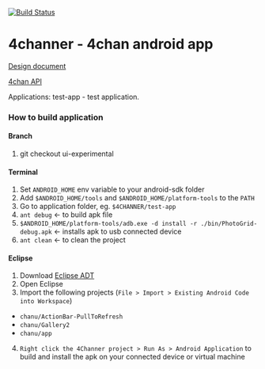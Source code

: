 [![Build Status](https://travis-ci.org/grzegorznittner/chanu.svg?branch=ui-experimental)](https://travis-ci.org/grzegorznittner/chanu)

4channer - 4chan android app
========

[Design document](https://docs.google.com/document/d/1hYCqC_53iYZ7e13pbmbQ3PTtUat7xwBiH4uzGpat-gM/edit#heading=h.jbxv5gqhprjt)

[4chan API](https://github.com/4chan/4chan-API)

Applications:
test-app - test application.

### How to build application
#### Branch
1.  git checkout ui-experimental

#### Terminal
1.  Set ```ANDROID_HOME``` env variable to your android-sdk folder
2.  Add ```$ANDROID_HOME/tools``` and ```$ANDROID_HOME/platform-tools``` to the ```PATH```
3.  Go to application folder, eg. ```$4CHANNER/test-app```
4.  ```ant debug```         <- to build apk file
5.  ```$ANDROID_HOME/platform-tools/adb.exe -d install -r ./bin/PhotoGrid-debug.apk```     <- installs apk to usb connected device
6.  ```ant clean```         <- to clean the project

#### Eclipse
1.  Download [Eclipse ADT](http://developer.android.com/sdk/index.html)
2.  Open Eclipse
3.  Import the following projects (```File > Import > Existing Android Code into Workspace```)
  - ```chanu/ActionBar-PullToRefresh```
  - ```chanu/Gallery2```
  - ```chanu/app```
4.  ```Right click the 4Channer project > Run As > Android Application``` to build and install the apk on your connected device or virtual machine
